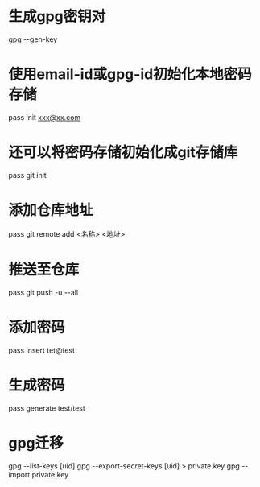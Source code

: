 # 生成gpg密钥对
gpg --gen-key    

# 使用email-id或gpg-id初始化本地密码存储
pass init xxx@xx.com

# 还可以将密码存储初始化成git存储库
pass git init

# 添加仓库地址
pass git remote add <名称> <地址>

# 推送至仓库
pass git push -u --all

# 添加密码
pass insert tet@test

# 生成密码
pass generate test/test

# gpg迁移
gpg --list-keys [uid]
gpg --export-secret-keys [uid] > private.key
gpg --import private.key

